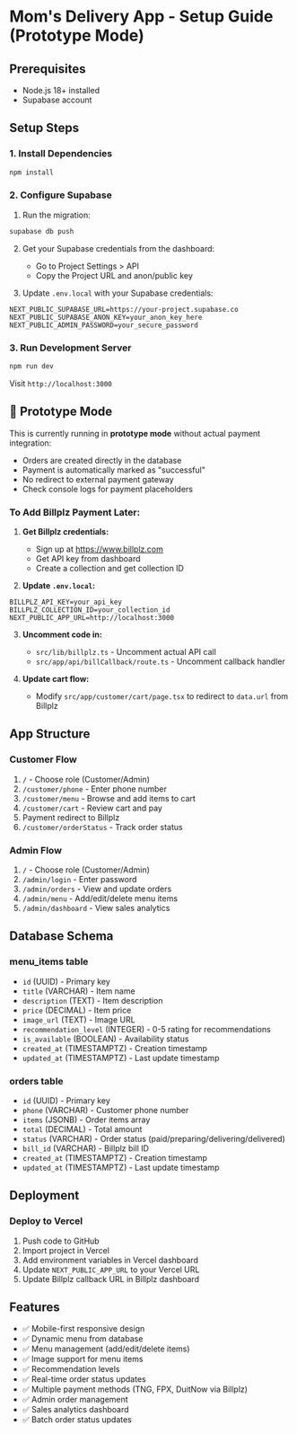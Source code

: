 # Mom's Delivery App - Setup Guide (Prototype Mode)

## Prerequisites
- Node.js 18+ installed
- Supabase account

## Setup Steps

### 1. Install Dependencies
```bash
npm install
```

### 2. Configure Supabase
1. Run the migration:
```bash
supabase db push
```

2. Get your Supabase credentials from the dashboard:
   - Go to Project Settings > API
   - Copy the Project URL and anon/public key

3. Update `.env.local` with your Supabase credentials:
```env
NEXT_PUBLIC_SUPABASE_URL=https://your-project.supabase.co
NEXT_PUBLIC_SUPABASE_ANON_KEY=your_anon_key_here
NEXT_PUBLIC_ADMIN_PASSWORD=your_secure_password
```

### 3. Run Development Server
```bash
npm run dev
```

Visit `http://localhost:3000`

## 🚧 Prototype Mode

This is currently running in **prototype mode** without actual payment integration:
- Orders are created directly in the database
- Payment is automatically marked as "successful"
- No redirect to external payment gateway
- Check console logs for payment placeholders

### To Add Billplz Payment Later:

1. **Get Billplz credentials:**
   - Sign up at https://www.billplz.com
   - Get API key from dashboard
   - Create a collection and get collection ID

2. **Update `.env.local`:**
```env
BILLPLZ_API_KEY=your_api_key
BILLPLZ_COLLECTION_ID=your_collection_id
NEXT_PUBLIC_APP_URL=http://localhost:3000
```

3. **Uncomment code in:**
   - `src/lib/billplz.ts` - Uncomment actual API call
   - `src/app/api/billCallback/route.ts` - Uncomment callback handler

4. **Update cart flow:**
   - Modify `src/app/customer/cart/page.tsx` to redirect to `data.url` from Billplz

## App Structure

### Customer Flow
1. `/` - Choose role (Customer/Admin)
2. `/customer/phone` - Enter phone number
3. `/customer/menu` - Browse and add items to cart
4. `/customer/cart` - Review cart and pay
5. Payment redirect to Billplz
6. `/customer/orderStatus` - Track order status

### Admin Flow
1. `/` - Choose role (Customer/Admin)
2. `/admin/login` - Enter password
3. `/admin/orders` - View and update orders
4. `/admin/menu` - Add/edit/delete menu items
5. `/admin/dashboard` - View sales analytics

## Database Schema

### menu_items table
- `id` (UUID) - Primary key
- `title` (VARCHAR) - Item name
- `description` (TEXT) - Item description
- `price` (DECIMAL) - Item price
- `image_url` (TEXT) - Image URL
- `recommendation_level` (INTEGER) - 0-5 rating for recommendations
- `is_available` (BOOLEAN) - Availability status
- `created_at` (TIMESTAMPTZ) - Creation timestamp
- `updated_at` (TIMESTAMPTZ) - Last update timestamp

### orders table
- `id` (UUID) - Primary key
- `phone` (VARCHAR) - Customer phone number
- `items` (JSONB) - Order items array
- `total` (DECIMAL) - Total amount
- `status` (VARCHAR) - Order status (paid/preparing/delivering/delivered)
- `bill_id` (VARCHAR) - Billplz bill ID
- `created_at` (TIMESTAMPTZ) - Creation timestamp
- `updated_at` (TIMESTAMPTZ) - Last update timestamp

## Deployment

### Deploy to Vercel
1. Push code to GitHub
2. Import project in Vercel
3. Add environment variables in Vercel dashboard
4. Update `NEXT_PUBLIC_APP_URL` to your Vercel URL
5. Update Billplz callback URL in Billplz dashboard

## Features
- ✅ Mobile-first responsive design
- ✅ Dynamic menu from database
- ✅ Menu management (add/edit/delete items)
- ✅ Image support for menu items
- ✅ Recommendation levels
- ✅ Real-time order status updates
- ✅ Multiple payment methods (TNG, FPX, DuitNow via Billplz)
- ✅ Admin order management
- ✅ Sales analytics dashboard
- ✅ Batch order status updates
